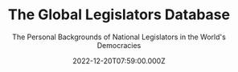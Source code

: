 ---
title: The Global Legislators Database
subtitle: The Personal Backgrounds of National Legislators in the World's Democracies
publication_types:
  - "3"
authors:
  - Joshua Ferrer
  - Nicholas Carnes
  - Miriam Golden
  - Esme Lillywhite
  - Noam Lupu
  - Eugenia Nazrullaeva
publication: Working Paper
draft: false
featured: true
image:
  filename: featured
  focal_point: Smart
  preview_only: false
date: 2022-12-20T07:59:00.000Z
---